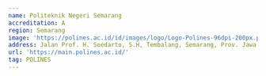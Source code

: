 ```yaml
---
name: Politeknik Negeri Semarang
accreditation: A
region: Semarang
image: 'https://polines.ac.id/id/images/logo/Logo-Polines-96dpi-200px.png'
address: Jalan Prof. H. Soedarto, S.H, Tembalang, Semarang, Prov. Jawa Tengah, Indonesia 50275
url: 'https://main.polines.ac.id/'
tag: POLINES
---
```

